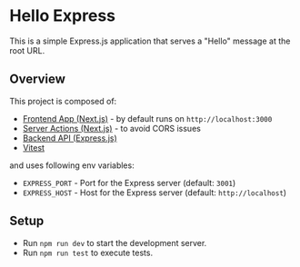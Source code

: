 # Hello Express

This is a simple Express.js application that serves a "Hello" message at the root URL.

## Overview

This project is composed of:
- [Frontend App (Next.js)](app) - by default runs on `http://localhost:3000`
- [Server Actions (Next.js)](api) - to avoid CORS issues
- [Backend API (Express.js)](express)
- [Vitest](test)

and uses following env variables:
- `EXPRESS_PORT` - Port for the Express server (default: `3001`)
- `EXPRESS_HOST` - Host for the Express server (default: `http://localhost`)

## Setup

- Run `npm run dev` to start the development server.
- Run `npm run test` to execute tests.